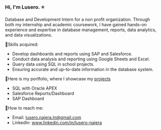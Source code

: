 ### Hi, I'm Lusero. ⭐

Database and Development Intern for a non profit organization. Through both my internship and academic coursework, I have gained hands-on experience and expertise in database management, reports, data analytics, and data visualizations.

💠Skills acquired: 
  - Develop dashboards and reports using SAP and Salesforce.
  - Conduct data analysis and reporting using Google Sheets and Excel.
  - Query data using SQL in school projects.
  - Ensuring accurate and up-to-date information in the database system.

💠Here is my portfolio, where I showcase my [projects](https://github.com/LuseroNajera/Projects/blob/main/README.md)
  - SQL with Oracle APEX 
  - Salesforce Reports/Dashboard
  - SAP Dashboard

💠How to reach me:
  - Email: lusero.najera.ln@gmail.com
  - LinkedIn: www.linkedin.com/in/lusero-najera
    

